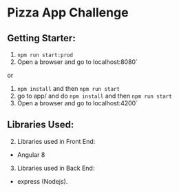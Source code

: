 # Pizza App Challenge

## Getting Starter:

1. `npm run start:prod`
2. Open a browser and go to localhost:8080`

or

1. `npm install` and then `npm run start`
2. go to app/ and do `npm install` and then `npm run start`
3. Open a browser and go to localhost:4200`

## Libraries Used:

2. Libraries used in Front End:

- Angular 8

3. Libraries used in Back End:

- express (Nodejs).
